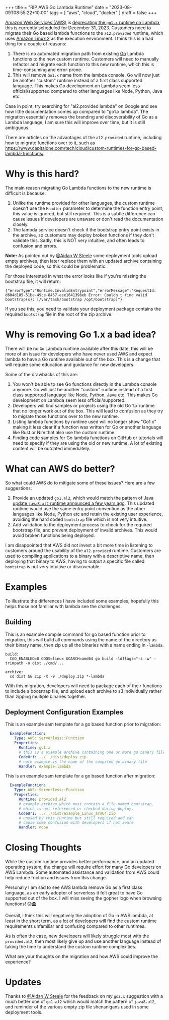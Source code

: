 +++
title = "RIP AWS Go Lambda Runtime"
date = "2023-08-09T08:55:22+10:00"
tags = [ "aws", "cloud", "docker" ]
draft = false
+++

[Amazon Web Services (AWS)](https://aws.amazon.com/) is [deprecating the `go1.x` runtime on Lambda](https://aws.amazon.com/blogs/compute/migrating-aws-lambda-functions-from-the-go1-x-runtime-to-the-custom-runtime-on-amazon-linux-2/), this is currently scheduled for December 31, 2023. Customers need to migrate their Go based lambda functions to the `a12.provided` runtime, which uses [Amazon Linux 2](https://aws.amazon.com/amazon-linux-2/) as the execution environment. I think this is a bad thing for a couple of reasons:

1. There is no automated migration path from existing [Go](https://go.dev) Lambda functions to the new custom runtime. Customers will need to manually refactor and migrate each function to this new runtime, which this is time-consuming and error-prone.
2. This will remove `Go1.x` name from the lambda console, Go will now just be another "custom" runtime instead of a first class supported language. This makes Go development on Lambda seem less official/supported compared to other languages like Node, Python, Java etc.

Case in point, try searching for "al2.provided lambda" on Google and see how little documentation comes up compared to "go1.x lambda". The migration essentially removes the branding and discoverability of Go as a Lambda language, I am sure this will improve over time, but it is still ambiguous.

There are articles on the advantages of the `al2.provided` runtime, including how to migrate functions over to it, such as https://www.capitalone.com/tech/cloud/custom-runtimes-for-go-based-lambda-functions/.

# Why is this hard?

The main reason migrating Go Lambda functions to the new runtime is difficult is because:

1. Unlike the runtime provided for other languages, the custom runtime doesn't use the `Handler` parameter to determine the function entry point, this value is ignored, but still required. This is a subtle difference can cause issues if developers are unaware or don't read the documentation closely. 
2. The lambda service doesn't check if the bootstrap entry point exists in the archive, so customers may deploy broken functions if they don't validate this. Sadly, this is NOT very intuitive, and often leads to confusion and errors.

**Note:** As pointed out by [@Aidan W Steele](https://twitter.com/__steele) some deployment tools upload empty archives, then later replace them with an updated archive containing the deployed code, so this could be problematic.

For those interested in what the error looks like if you're missing the bootstrap file, it will return:

```
{"errorType":"Runtime.InvalidEntrypoint","errorMessage":"RequestId: d604d105-51be-49ce-8457-eee1641398eb Error: Couldn't find valid bootstrap(s): [/var/task/bootstrap /opt/bootstrap]"}
```

If you see this, you need to validate your deployment package contains the required `bootstrap` file in the root of the zip archive.

# Why is removing Go 1.x a bad idea?

There will be no `Go` Lambda runtime available after this date, this will be more of an issue for developers who have never used AWS and expect lambda to have a Go runtime available out of the box. This is a change that will require some education and guidance for new developers.

Some of the drawbacks of this are:

1. You won't be able to see Go functions directly in the Lambda console anymore. Go will just be another "custom" runtime instead of a first class supported language like Node, Python, Java etc. This makes Go development on Lambda seem less official/supported.
2. Developers will find samples or projects using the old Go 1.x runtime that no longer work out of the box. This will lead to confusion as they try to migrate those functions over to the new runtime.
3. Listing lambda functions by runtime used will no longer show "Go1.x" making it less clear if a function was written for Go or another language like Rust or Nim that also use the custom runtime.
4. Finding code samples for Go lambda functions on GitHub or tutorials will need to specify if they are using the old or new runtime. A lot of existing content will be outdated immediately.

# What can AWS do better?

So what could AWS do to mitigate some of these issues? Here are a few suggestions:

1. Provide an updated `go1.al2`, which would match the pattern of Java [update `java8.al2` runtime announced a few years ago](https://aws.amazon.com/blogs/compute/migrating-aws-lambda-functions-to-al2/). This updated runtime would use the same entry point convention as the other languages like Node, Python etc and retain the existing user experience, avoiding the hard coded `bootstrap` file which is not very intuitive.
2. Add validation to the deployment process to check for the required bootstrap file, and prevent deployment of invalid archives. This would avoid broken functions being deployed.

I am disappointed that AWS did not invest a bit more time in listening to customers around the usability of the `al2.provided` runtime. Customers are used to compiling applications to a binary with a descriptive name, then deploying that binary to AWS, having to output a specific file called `bootstrap` is not very intuitive or discoverable.

# Examples

To illustrate the differences I have included some examples, hopefully this helps those not familiar with lambda see the challenges.

## Building

This is an example compile command for go based function prior to migration, this will build all commands using the name of the directory as their binary name, then zip up all the binaries with a name ending in `-lambda`.

```
build:
  CGO_ENABLED=0 GOOS=linux GOARCH=amd64 go build -ldflags="-s -w" -trimpath -o dist ./cmd/...

archive:
  cd dist && zip -X -9 ./deploy.zip *-lambda
```

With this migration, developers will need to package each of their functions to include a bootstrap file, and upload each archive to s3 individually rather than zipping multiple binaries together.

## Deployment Configuration Examples

This is an example sam template for a go based function prior to migration:

```yaml
  ExampleFunction:
    Type: AWS::Serverless::Function
    Properties:
      Runtime: go1.x
      # this is a example archive containing one or more go binary files
      CodeUri: ../../dist/deploy.zip  
      # note example is the name of the compiled go binary file
      Handler: example-lambda
```

This is an example sam template for a go based function after migration:

```yaml
  ExampleFunction:
    Type: AWS::Serverless::Function
    Properties:
      Runtime: provided.al2
      # example archive which must contain a file named bootstrap, 
      # which is not referenced or checked during deploy.
      CodeUri: ../../dist/example_Linux_arm64.zip
      # unused by this runtime but still required and can 
      # cause some confusion with developers if not aware
      Handler: nope 
```

# Closing Thoughts

While the custom runtime provides better performance, and an updated operating system, the change will require effort for many Go developers on AWS Lambda. Some automated assistance and validation from AWS could help reduce friction and issues from this change.

Personally I am sad to see AWS lambda remove Go as a first class language, as an early adopter of serverless it felt great to have Go supported out of the box. I will miss seeing the gopher logo when browsing functions! 😞🪦

Overall, I think this will negatively the adoption of Go in AWS lambda, at least in the short term, as a lot of developers will find the custom runtime requirements unfamiliar and confusing compared to other runtimes.

As is often the case, new developers will likely struggle most with the `provided.al2`, then most likely give up and use another language instead of taking the time to understand the custom runtime complexities. 

What are your thoughts on the migration and how AWS could improve the experience?

# Updates

Thanks to [@Aidan W Steele](https://twitter.com/__steele) for the feedback on my `go2.x` suggestion with a much better one of `go1.al2` which would match the pattern of `java8.al2`, and reminder of the various empty zip file shenanigans used in some deployment tools.